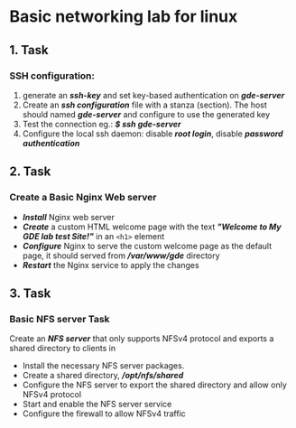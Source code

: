# Basic networking lab for linux

## 1. Task

### SSH configuration:

1. generate an ***ssh-key*** and set key-based authentication on ***gde-server***
2. Create an ***ssh configuration*** file with a stanza (section). The host should named ***gde-server*** and configure to use the generated key
3. Test the connection eg.: ***$ ssh gde-server***
4. Configure the local ssh daemon: disable ***root login***, disable ***password authentication***


## 2. Task

### Create a Basic Nginx Web server

- ***Install*** Nginx web server
- ***Create*** a custom HTML welcome page with the text ***"Welcome to My GDE lab test Site!"*** in an `<h1>` element
- ***Configure*** Nginx to serve the custom welcome page as the default page, it should served from ***/var/www/gde*** directory
- ***Restart*** the Nginx service to apply the changes

## 3. Task

### Basic NFS server Task

Create an ***NFS server*** that only supports NFSv4 protocol and exports a shared directory to clients in

- Install the necessary NFS server packages.
- Create a shared directory, ***/opt/nfs/shared***
- Configure the NFS server to export the shared directory and allow only NFSv4 protocol
- Start and enable the NFS server service
- Configure the firewall to allow NFSv4 traffic